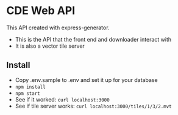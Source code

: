 # CDE Web API

This API created with express-generator.

- This is the API that the front end and downloader interact with
- It is also a vector tile server

## Install

- Copy .env.sample to .env and set it up for your database
- `npm install`
- `npm start`
- See if it worked: `curl localhost:3000`
- See if tile server works: `curl localhost:3000/tiles/1/3/2.mvt`
